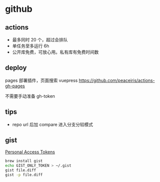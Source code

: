 # github

## actions
- 最多同时 20 个，超过会排队
- 单任务至多运行 6h
- 公开库免费，可放心用。私有库有免费时间数

## deploy

pages 部署插件，页面搜索 vuepress
https://github.com/peaceiris/actions-gh-pages

不需要手动准备 gh-token

## tips

- repo url 后加 compare 进入分支分较模式

## gist

[Personal Access Tokens](https://github.com/settings/tokens)

```sh
brew install gist
echo GIST_ONLY_TOKEN > ~/.gist
gist file.diff
gist -p file.diff
```
